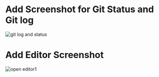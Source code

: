 # Add Screenshot for Git Status and Git log
![git log and status](https://user-images.githubusercontent.com/56459759/82366119-9eedf700-9a09-11ea-8f88-3479de534734.png)

# Add Editor Screenshot 
![open editor1](https://user-images.githubusercontent.com/56459759/82384768-79bcb100-9a28-11ea-941c-36ac9828b0a2.png)